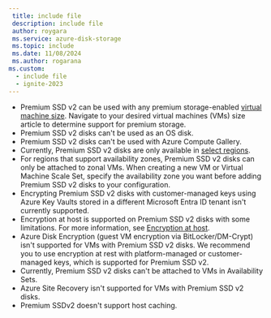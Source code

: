 ```yaml
---
 title: include file
 description: include file
 author: roygara
 ms.service: azure-disk-storage
 ms.topic: include
 ms.date: 11/08/2024
 ms.author: rogarana
ms.custom:
  - include file
  - ignite-2023
---
```

- Premium SSD v2 can be used with any premium storage-enabled [virtual machine size](/azure/virtual-machines/sizes/overview). Navigate to your desired virtual machines (VMs) size article to determine support for premium storage.
- Premium SSD v2 disks can't be used as an OS disk.
- Premium SSD v2 disks can't be used with Azure Compute Gallery.
- Currently, Premium SSD v2 disks are only available in [select regions](/azure/virtual-machines/disks-deploy-premium-v2#regional-availability).
- For regions that support availability zones, Premium SSD v2 disks can only be attached to zonal VMs. When creating a new VM or Virtual Machine Scale Set, specify the availability zone you want before adding Premium SSD v2 disks to your configuration.
- Encrypting Premium SSD v2 disks with customer-managed keys using Azure Key Vaults stored in a different Microsoft Entra ID tenant isn't currently supported.
- Encryption at host is supported on Premium SSD v2 disks with some limitations. For more information, see [Encryption at host](/azure/virtual-machines/disk-encryption#restrictions-1).
- Azure Disk Encryption (guest VM encryption via BitLocker/DM-Crypt) isn't supported for VMs with Premium SSD v2 disks. We recommend you to use encryption at rest with platform-managed or customer-managed keys, which is supported for Premium SSD v2. 
- Currently, Premium SSD v2 disks can't be attached to VMs in Availability Sets. 
- Azure Site Recovery isn't supported for VMs with Premium SSD v2 disks.
- Premium SSDv2 doesn't support host caching.

